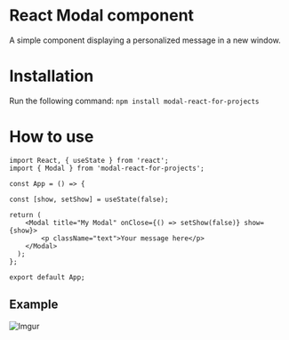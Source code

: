 # React Modal component

A simple component displaying a personalized message in a new window.

# Installation

Run the following command: `npm install modal-react-for-projects`

# How to use

```
import React, { useState } from 'react';
import { Modal } from 'modal-react-for-projects';

const App = () => {

const [show, setShow] = useState(false);

return (
    <Modal title="My Modal" onClose={() => setShow(false)} show={show}>
        <p className="text">Your message here</p>
    </Modal>
  );
};

export default App;

```

## Example

![Imgur](https://i.imgur.com/4xJfcEt.png)
